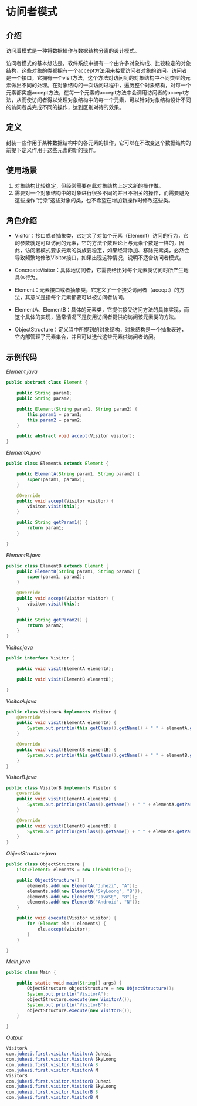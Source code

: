 # 访问者模式

## 介绍

  访问着模式是一种将数据操作与数据结构分离的设计模式。

  访问者模式的基本想法是，软件系统中拥有一个由许多对象构成、比较稳定的对象结构，这些对象的类都拥有一个accept方法用来接受访问者对象的访问。访问者是一个接口，它拥有一个visit方法，这个方法对访问到的对象结构中不同类型的元素做出不同的处理。在对象结构的一次访问过程中，遍历整个对象结构，对每一个元素都实施accept方法，在每一个元素的accept方法中会调用访问者的accept方法，从而使访问者得以处理对象结构中的每一个元素，可以针对对象结构设计不同的访问者类完成不同的操作，达到区别对待的效果。

## 定义

  封装一些作用于某种数据结构中的各元素的操作，它可以在不改变这个数据结构的前提下定义作用于这些元素的新的操作。

## 使用场景

  1. 对象结构比较稳定，但经常需要在此对象结构上定义新的操作做。
  2. 需要对一个对象结构中的对象进行很多不同的并且不相关的操作，而需要避免这些操作“污染”这些对象的类，也不希望在增加新操作时修改这些类。


## 角色介绍

* Visitor：接口或者抽象类，它定义了对每个元素（Element）访问的行为，它的参数就是可以访问的元素，它的方法个数理论上与元素个数是一样的，因此，访问者模式要求元素的类族要稳定，如果经常添加、移除元素类，必然会导致频繁地修改Visitor接口，如果出现这种情况，说明不适合访问者模式。

* ConcreateVisitor：具体地访问者，它需要给出对每个元素类访问时所产生地具体行为。

* Element：元素接口或者抽象类，它定义了一个接受访问者（accept）的方法，其意义是指每个元素都要可以被访问者访问。

* ElementA、ElementB：具体的元素类，它提供接受访问方法的具体实现，而这个具体的实现，通常情况下是使用访问者提供的访问该元素类的方法。

* ObjectStructure：定义当中所提到的对象结构，对象结构是一个抽象表述，它内部管理了元素集合，并且可以迭代这些元素供访问者访问。

## 示例代码

*Element.java*
```java
public abstract class Element {

    public String param1;
    public String param2;

    public Element(String param1, String param2) {
        this.param1 = param1;
        this.param2 = param2;
    }

    public abstract void accept(Visitor visitor);
}
```

*ElementA.java*
```java
public class ElementA extends Element {

    public ElementA(String param1, String param2) {
        super(param1, param2);
    }

    @Override
    public void accept(Visitor visitor) {
        visitor.visit(this);
    }

    public String getParam1() {
        return param1;
    }

}
```

*ElementB.java*
```java
public class ElementB extends Element {
    public ElementB(String param1, String param2) {
        super(param1, param2);
    }

    @Override
    public void accept(Visitor visitor) {
        visitor.visit(this);
    }

    public String getParam2() {
        return param2;
    }
}
```

*Visitor.java*
```java
public interface Visitor {

    public void visit(ElementA elementA);

    public void visit(ElementB elementB);

}
```

*VisitorA.java*
```java
public class VisitorA implements Visitor {
    @Override
    public void visit(ElementA elementA) {
        System.out.println(this.getClass().getName() + " " + elementA.getParam1());
    }

    @Override
    public void visit(ElementB elementB) {
        System.out.println(this.getClass().getName() + " " + elementB.getParam2());
    }
}
```

*VisitorB.java*
```java
public class VisitorB implements Visitor {
    @Override
    public void visit(ElementA elementA) {
        System.out.println(getClass().getName() + " " + elementA.getParam1());
    }

    @Override
    public void visit(ElementB elementB) {
        System.out.println(getClass().getName() + " " + elementB.getParam2());
    }
}
```

*ObjectStructure.java*
```java
public class ObjectStructure {
    List<Element> elements = new LinkedList<>();

    public ObjectStructure() {
        elements.add(new ElementA("Juhezi", "A"));
        elements.add(new ElementA("SkyLoong", "B"));
        elements.add(new ElementB("JavaSE", "8"));
        elements.add(new ElementB("Android", "N"));
    }

    public void execute(Visitor visitor) {
        for (Element ele : elements) {
            ele.accept(visitor);
        }
    }

}
```

*Main.java*
```java
public class Main {

    public static void main(String[] args) {
        ObjectStructure objectStructure = new ObjectStructure();
        System.out.println("VisitorA");
        objectStructure.execute(new VisitorA());
        System.out.println("VisitorB");
        objectStructure.execute(new VisitorB());
    }

}
```

*Output*
```java
VisitorA
com.juhezi.first.visitor.VisitorA Juhezi
com.juhezi.first.visitor.VisitorA SkyLoong
com.juhezi.first.visitor.VisitorA 8
com.juhezi.first.visitor.VisitorA N
VisitorB
com.juhezi.first.visitor.VisitorB Juhezi
com.juhezi.first.visitor.VisitorB SkyLoong
com.juhezi.first.visitor.VisitorB 8
com.juhezi.first.visitor.VisitorB N
```
